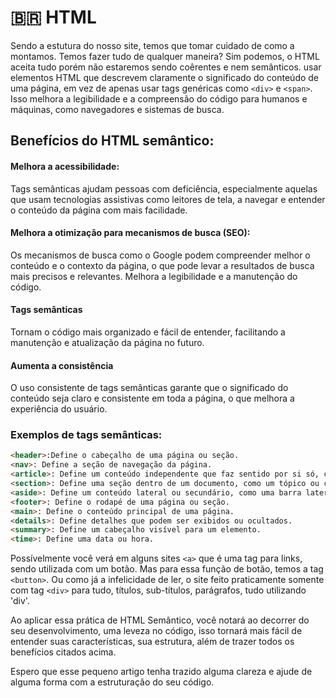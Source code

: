 # 🇧🇷 HTML
Sendo a estutura do nosso site, temos que tomar cuidado de como a montamos. Temos fazer tudo de qualquer maneira? Sim podemos, o HTML aceita tudo porém não estaremos sendo coêrentes e nem semânticos. 
usar elementos HTML que descrevem claramente o significado do conteúdo de uma página, em vez de apenas usar tags genéricas como ```<div>``` e ```<span>```. Isso melhora a legibilidade e a compreensão do código para humanos e máquinas, como navegadores e sistemas de busca. 

## Benefícios do HTML semântico:

#### Melhora a acessibilidade:
Tags semânticas ajudam pessoas com deficiência, especialmente aquelas que usam tecnologias assistivas como leitores de tela, a navegar e entender o conteúdo da página com mais facilidade. 

#### Melhora a otimização para mecanismos de busca (SEO):
Os mecanismos de busca como o Google podem compreender melhor o conteúdo e o contexto da página, o que pode levar a resultados de busca mais precisos e relevantes. 
Melhora a legibilidade e a manutenção do código.

#### Tags semânticas
Tornam o código mais organizado e fácil de entender, facilitando a manutenção e atualização da página no futuro. 

#### Aumenta a consistência
O uso consistente de tags semânticas garante que o significado do conteúdo seja claro e consistente em toda a página, o que melhora a experiência do usuário. 

### Exemplos de tags semânticas:
```html
<header>:Define o cabeçalho de uma página ou seção.
<nav>: Define a seção de navegação da página. 
<article>: Define um conteúdo independente que faz sentido por si só, como um artigo de blog. 
<section>: Define uma seção dentro de um documento, como um tópico ou capítulo. 
<aside>: Define um conteúdo lateral ou secundário, como uma barra lateral. 
<footer>: Define o rodapé de uma página ou seção. 
<main>: Define o conteúdo principal de uma página. 
<details>: Define detalhes que podem ser exibidos ou ocultados. 
<summary>: Define um cabeçalho visível para um elemento. 
<time>: Define uma data ou hora. 
```

Possívelmente você verá em alguns sites ```<a>``` que é uma tag para links, sendo utilizada com um botão. Mas para essa função de botão, temos a tag ```<button>```. Ou como já a infelicidade de ler, o site feito praticamente somente com tag ```<div>``` para tudo, títulos, sub-títulos, parágrafos, tudo utilizando 'div'.

Ao aplicar essa prática de HTML Semântico, você notará ao decorrer do seu desenvolvimento, uma leveza no código, isso tornará mais fácil de entender suas características, sua estrutura, além de trazer todos os benefícios citados acima.

Espero que esse pequeno artigo tenha trazido alguma clareza e ajude de alguma forma com a estruturação do seu código.
